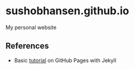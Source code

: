 # sushobhansen.github.io
My personal website

## References

- Basic [tutorial](http://jmcglone.com/guides/github-pages/) on GitHub Pages with Jekyll
